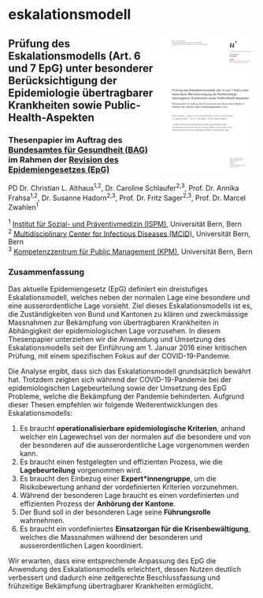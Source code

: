 # eskalationsmodell
[<img align="right" width="200" src="cover.jpg">](Thesenpapier_Eskalationsmodell.pdf)
## Prüfung des Eskalationsmodells (Art. 6 und 7 EpG) unter besonderer Berücksichtigung der Epidemiologie übertragbarer Krankheiten sowie Public-Health-Aspekten
### Thesenpapier im Auftrag des [Bundesamtes für Gesundheit (BAG)](https://www.bag.admin.ch) im Rahmen der [Revision des Epidemiengesetzes (EpG)](https://www.bag.admin.ch/bag/de/home/strategie-und-politik/politische-auftraege-und-aktionsplaene/revision-epidemiengesetz.html)

PD Dr. Christian L. Althaus<sup>1,2</sup>, Dr. Caroline Schlaufer<sup>2,3</sup>, Prof. Dr. Annika Frahsa<sup>1,2</sup>, Dr. Susanne Hadorn<sup>2,3</sup>, Prof. Dr. Fritz Sager<sup>2,3</sup>, Prof. Dr. Marcel Zwahlen<sup>1</sup>

<sup>1</sup> [Institut für Sozial- und Präventivmedizin (ISPM)](https://www.ispm.unibe.ch), Universität Bern, Bern  
<sup>2</sup> [Multidisciplinary Center for Infectious Diseases (MCID)](https://www.mcid.unibe.ch), Universität Bern, Bern  
<sup>3</sup> [Kompetenzzentrum für Public Management (KPM)](https://www.kpm.unibe.ch), Universität Bern, Bern  

### Zusammenfassung
Das aktuelle Epidemiengesetz (EpG) definiert ein dreistufiges Eskalationsmodell, welches neben der normalen Lage eine besondere und eine ausserordentliche Lage vorsieht. Ziel dieses Eskalationsmodells ist es, die Zuständigkeiten von Bund und Kantonen zu klären und zweckmässige Massnahmen zur Bekämpfung von übertragbaren Krankheiten in Abhängigkeit der epidemiologischen Lage vorzusehen. In diesem Thesenpapier unterziehen wir die Anwendung und Umsetzung des Eskalationsmodells seit der Einführung am 1. Januar 2016 einer kritischen Prüfung, mit einem spezifischen Fokus auf der COVID-19-Pandemie.

Die Analyse ergibt, dass sich das Eskalationsmodell grundsätzlich bewährt hat. Trotzdem zeigten sich während der COVID-19-Pandemie bei der epidemiologischen Lagebeurteilung sowie der Umsetzung des EpG Probleme, welche die Bekämpfung der Pandemie behinderten. Aufgrund dieser Thesen empfehlen wir folgende Weiterentwicklungen des Eskalationsmodells:

1. Es braucht **operationalisierbare epidemiologische Kriterien**, anhand welcher ein Lagewechsel von der normalen auf die besondere und von der besonderen auf die ausserordentliche Lage vorgenommen werden kann.
2. Es braucht einen festgelegten und effizienten Prozess, wie die **Lagebeurteilung** vorgenommen wird.
3. Es braucht den Einbezug einer **Expert*innengruppe**, um die Risikobewertung anhand der vordefinierten Kriterien vorzunehmen.
4. Während der besonderen Lage braucht es einen vordefinierten und effizienten Prozess der **Anhörung der Kantone**.
5. Der Bund soll in der besonderen Lage seine **Führungsrolle** wahrnehmen.
6. Es braucht ein vordefiniertes **Einsatzorgan für die Krisenbewältigung**, welches die Massnahmen während der besonderen und ausserordentlichen Lagen koordiniert.

Wir erwarten, dass eine entsprechende Anpassung des EpG die Anwendung des Eskalationsmodells erleichtert, dessen Nutzen deutlich verbessert und dadurch eine zeitgerechte Beschlussfassung und frühzeitige Bekämpfung übertragbarer Krankheiten ermöglicht.
